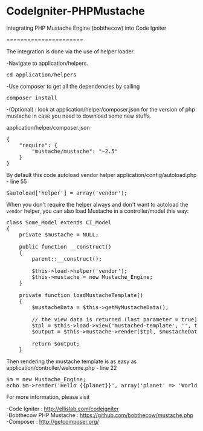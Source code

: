 CodeIgniter-PHPMustache
=======================

Integrating PHP Mustache Engine (bobthecow) into Code Igniter


======================


The integration is done via the use of helper loader.

-Navigate to application/helpers.
<pre>
cd application/helpers
</pre>

-Use composer to get all the dependencies by calling
<pre>
composer install
</pre>
-(Optional) :  look at application/helper/composer.json for the version of php mustache in case you need to download some new stuffs.

application/helper/composer.json
<pre>
{
    "require": {
        "mustache/mustache": "~2.5"
    }
}
</pre>

By default this code autoload vendor helper
application/config/autoload.php - line 55
<pre>
$autoload['helper'] = array('vendor');
</pre>

When you don't require the helper always and don't want to autoload the `vendor` helper, you can also load Mustache in a controller/model this way:

<pre>
class Some_Model extends CI_Model
{
    private $mustache = NULL;
    
    public function __construct()
    {
        parent::__construct();

        $this->load->helper('vendor');
        $this->mustache = new Mustache_Engine;
    }
    
    private function loadMustacheTemplate()
    {
        $mustacheData = $this->getMyMustacheData();

        // the view data is returned (last parameter = true)
        $tpl = $this->load->view('mustached-template', '', true);
        $output = $this->mustache->render($tpl, $mustacheData);
        
        return $output;
    }
</pre>

Then rendering the mustache template is as easy as 
application/controller/welcome.php - line 22
<pre>
$m = new Mustache_Engine;
echo $m->render('Hello {{planet}}', array('planet' => 'World!')); // "Hello World!"
</pre>

For more information, please visit


-Code Igniter : http://ellislab.com/codeigniter <br />
-Bobthecow PHP Mustache : https://github.com/bobthecow/mustache.php <br/>
-Composer : http://getcomposer.org/
